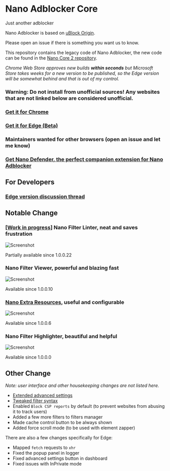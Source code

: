 # Nano Adblocker Core

Just another adblocker

Nano Adblocker is based on [uBlock Origin](https://github.com/gorhill/uBlock).

Please open an issue if there is something you want us to know.

This repository contains the legacy code of Nano Adblocker, the new code can be
found in the
[Nano Core 2 repository](https://github.com/NanoAdblocker/NanoCore2).

*Chrome Web Store approves new builds **within seconds** but Microsoft Store
takes weeks for a new version to be published, so the Edge version will be
somewhat behind and that is out of my control.*

### Warning: Do not install from unofficial sources! Any websites that are not linked below are considered unofficial.

### [Get it for Chrome](https://chrome.google.com/webstore/detail/nano-adblocker/gabbbocakeomblphkmmnoamkioajlkfo)

### [Get it for Edge (Beta)](https://www.microsoft.com/store/productId/9NSXDX2TDB3V)

### Maintainers wanted for other browsers (open an issue and let me know)

### [Get Nano Defender, the perfect companion extension for Nano Adblocker](https://jspenguin2017.github.io/uBlockProtector/)

## For Developers

### [Edge version discussion thread](https://github.com/NanoAdblocker/NanoCore/issues/40)

## Notable Change

### \[[Work in progress](https://github.com/NanoAdblocker/NanoCore/issues/1)\] Nano Filter Linter, neat and saves frustration

![Screenshot](https://i.imgur.com/SStKkqq.png)

Partially available since 1.0.0.22

### Nano Filter Viewer, powerful and blazing fast

![Screenshot](https://i.imgur.com/fZh4Hqn.png)

Available since 1.0.0.10

### [Nano Extra Resources](https://github.com/NanoAdblocker/NanoFilters/blob/master/NanoFiltersSource/NanoResources.txt), useful and configurable

![Screenshot](https://i.imgur.com/0HIYf4d.png)

Available since 1.0.0.6

### Nano Filter Highlighter, beautiful and helpful

![Screenshot](https://i.imgur.com/KktoFJL.png)

Available since 1.0.0.0

## Other Change

*Note: user interface and other housekeeping changes are not listed here.*

- [Extended advanced settings](https://github.com/NanoAdblocker/NanoCore2/blob/master/notes/advanced_settings.md#advanced-settings)
- [Tweaked filter syntax](https://github.com/NanoAdblocker/NanoCore2/blob/master/notes/filter_syntax.md#filter-syntax)
- Enabled `Block CSP reports` by default (to prevent websites from abusing it
  to track users)
- Added a few more filters to filters manager
- Made cache control button to be always shown
- Added force scroll mode (to be used with element zapper)

There are also a few changes specifically for Edge:
- Mapped `fetch` requests to `xhr`
- Fixed the popup panel in logger
- Fixed advanced settings button in dashboard
- Fixed issues with InPrivate mode
